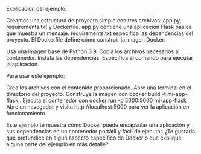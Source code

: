 Explicación del ejemplo:

Creamos una estructura de proyecto simple con tres archivos: app.py, requirements.txt y Dockerfile.
app.py contiene una aplicación Flask básica que muestra un mensaje.
requirements.txt especifica las dependencias del proyecto.
El Dockerfile define cómo construir la imagen Docker:

Usa una imagen base de Python 3.9.
Copia los archivos necesarios al contenedor.
Instala las dependencias.
Especifica el comando para ejecutar la aplicación.



Para usar este ejemplo:

Crea los archivos con el contenido proporcionado.
Abre una terminal en el directorio del proyecto.
Construye la imagen con docker build -t mi-app-flask .
Ejecuta el contenedor con docker run -p 5000:5000 mi-app-flask
Abre un navegador y visita http://localhost:5000 para ver la aplicación en funcionamiento.

Este ejemplo te muestra cómo Docker puede encapsular una aplicación y sus dependencias en un contenedor portátil y fácil de ejecutar.
¿Te gustaría que profundice en algún aspecto específico de Docker o que explique alguna parte del ejemplo en más detalle?